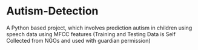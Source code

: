 
# Autism-Detection
A Python based project, which involves prediction autism in children using speech data using MFCC features (Training and Testing Data is Self Collected from NGOs and used with guardian permission)
